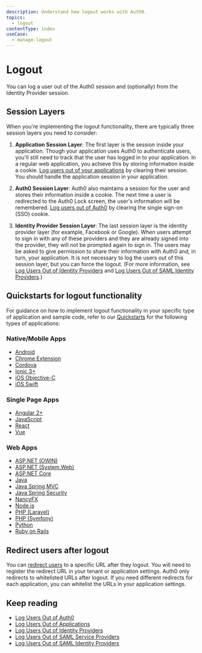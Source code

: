 ```yaml
---
description: Understand how logout works with Auth0. 
topics:
  - logout
contentType: index
useCase:
  - manage-logout
---
```


# Logout

You can log a user out of the Auth0 session and (optionally) from the Identity Provider session. 

## Session Layers

When you're implementing the logout functionality, there are typically three session layers you need to consider:

1. **Application Session Layer**: The first layer is the session inside your application. Though your application uses Auth0 to authenticate users, you'll still need to track that the user has logged in to your application. In a regular web application, you achieve this by storing information inside a cookie. [Log users out of your applications](/logout/guides/logout-application) by clearing their session. You should handle the application session in your application.

2. **Auth0 Session Layer**: Auth0 also maintains a session for the user and stores their information inside a cookie. The next time a user is redirected to the Auth0 Lock screen, the user's information will be remembered. [Log users out of Auth0](/logout/guides/logout-auth0) by clearing the single sign-on (SSO) cookie.

3. **Identity Provider Session Layer**: The last session layer is the identity provider layer (for example, Facebook or Google). When users attempt to sign in with any of these providers and they are already signed into the provider, they will not be prompted again to sign in. The users may be asked to give permission to share their information with Auth0 and, in turn, your application. It is not necessary to log the users out of this session layer, but you can force the logout. (For more information, see [Log Users Out of Identity Providers](/logout/guides/logout-idps) and [Log Users Out of SAML Identity Providers](/logout/guides/logout-saml-idps).)

## Quickstarts for logout functionality

For guidance on how to implement logout functionality in your specific type of application and sample code, refer to our [Quickstarts](/quickstarts) for the following types of applications:

### Native/Mobile Apps

* [Android](/quickstart/native/android/03-session-handling#log-out)
* [Chrome Extension](/quickstart/native/chrome)
* [Cordova](/quickstart/native/cordova)
* [Ionic 3+](/quickstart/native/ionic3)
* [iOS Objective-C](/quickstart/native/ios-objc/03-user-sessions#on-logout-clear-the-keychain)
* [iOS Swift](/quickstart/native/ios-swift/03-user-sessions#on-logout-clear-the-keychain)

### Single Page Apps

* [Angular 2+](/quickstart/spa/angular2)
* [JavaScript](/quickstart/spa/vanillajs)
* [React](/quickstart/spa/react)
* [Vue](/quickstart/spa/vuejs)

### Web Apps

* [ASP.NET (OWIN)](/quickstart/webapp/aspnet-owin/01-login#add-login-and-logout-methods)
* [ASP.NET (System.Web)](/quickstart/webapp/aspnet#logout)
* [ASP.NET Core](/quickstart/webapp/aspnet-core/01-login#add-login-and-logout-methods)
* [Java](/quickstart/webapp/java)
* [Java Spring MVC](/quickstart/webapp/java-spring-mvc)
* [Java Spring Security](/quickstart/webapp/java-spring-security-mvc)
* [NancyFX](/quickstart/webapp/nancyfx)
* [Node.js](/quickstart/webapp/nodejs)
* [PHP (Laravel)](/quickstart/webapp/laravel)
* [PHP (Symfony)](/quickstart/webapp/symfony)
* [Python](/quickstart/webapp/python#6-logout)
* [Ruby on Rails](/quickstart/webapp/rails/02-session-handling#logout-action)

## Redirect users after logout

You can [redirect users](/logout/guides/redirect-users-after-logout) to a specific URL after they logout. You will need to register the redirect URL in your tenant or application settings. Auth0 only redirects to whitelisted URLs after logout. If you need different redirects for each application, you can whitelist the URLs in your application settings.

## Keep reading

* [Log Users Out of Auth0](/logout/guides/logout-auth0)
* [Log Users Out of Applications](logout/guides/logout-applications)
* [Log Users Out of Identity Providers](/logout/guides/logout-idps)
* [Log Users Out of SAML Service Providers](/logout/guides/logout-saml-service-providers)
* [Log Users Out of SAML Identity Providers](/protocols/saml/saml-configuration/logout)
